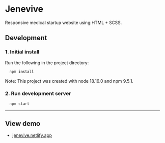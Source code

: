 <!--
<img src="assets/images/screenshots/jenevive.png" alt="" style="margin: 0 auto; max-width: 100%;" />
-->

# Jenevive

Responsive medical startup website using HTML + SCSS.


## Development

### 1. Initial install

Run the following in the project directory:

```bash
  npm install
```

Note: This project was created with node 18.16.0 and npm 9.5.1.


### 2. Run development server

```bash
  npm start
```

---


## View demo

- <a href="https://jenevive.netlify.app" target="_blank">jenevive.netlify.app</a>
